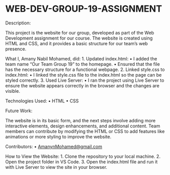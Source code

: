 # WEB-DEV-GROUP-19-ASSIGNMENT

Description:

This project is the website for our group, developed as part of the Web Development assignment for our course. The website is created using HTML and CSS, and it provides a basic structure for our team’s web presence.

What I, Amany Nabil Mohamed, did:
	1.	Updated index.html:
	•	I added the team name “Our Team Group 19” to the homepage.
	•	Ensured that the file has the necessary structure for a functional webpage.
	2.	Linked style.css to index.html:
	•	I linked the style.css file to the index.html so the page can be styled correctly.
	3.	Used Live Server:
	•	I ran the project using Live Server to ensure the website appears correctly in the browser and the changes are visible.

Technologies Used:
	•	HTML
	•	CSS

Future Work:

The website is in its basic form, and the next steps involve adding more interactive elements, design enhancements, and additional content. Team members can contribute by modifying the HTML or CSS to add features like animations or more styling to improve the website.

Contributors:
	•	[AmanynMohamed@gmail.com](https://github.com/amanynmohamed)
 

How to View the Website:
	1.	Clone the repository to your local machine.
	2.	Open the project folder in VS Code.
	3.	Open the index.html file and run it with Live Server to view the site in your browser.
